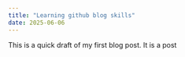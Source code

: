 ```yaml
---
title: "Learning github blog skills"
date: 2025-06-06
---
```


This is a quick draft of my first blog post. It is a post
